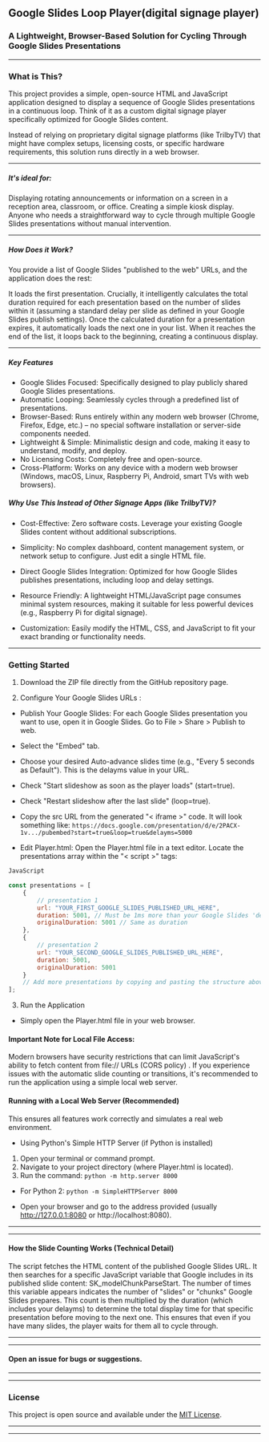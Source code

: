 ## Google Slides Loop Player(digital signage player)


### A Lightweight, Browser-Based Solution for Cycling Through Google Slides Presentations


------------



### What is This?

This project provides a simple, open-source HTML and JavaScript application designed to display a sequence of Google Slides presentations in a continuous loop. Think of it as a custom digital signage player specifically optimized for Google Slides content.

Instead of relying on proprietary digital signage platforms (like TrilbyTV) that might have complex setups, licensing costs, or specific hardware requirements, this solution runs directly in a web browser. 

------------


##### It's ideal for:

Displaying rotating announcements or information on a screen in a reception area, classroom, or office.
Creating a simple kiosk display.
Anyone who needs a straightforward way to cycle through multiple Google Slides presentations without manual intervention.


------------



##### How Does it Work?
You provide a list of Google Slides "published to the web" URLs, and the application does the rest:

It loads the first presentation.
Crucially, it intelligently calculates the total duration required for each presentation based on the number of slides within it (assuming a standard delay per slide as defined in your Google Slides publish settings).
Once the calculated duration for a presentation expires, it automatically loads the next one in your list.
When it reaches the end of the list, it loops back to the beginning, creating a continuous display.


------------


##### Key Features

- Google Slides Focused: Specifically designed to play publicly shared Google Slides presentations.
- Automatic Looping: Seamlessly cycles through a predefined list of presentations.
- Browser-Based: Runs entirely within any modern web browser (Chrome, Firefox, Edge, etc.) – no special software installation or server-side components needed.
- Lightweight & Simple: Minimalistic design and code, making it easy to understand, modify, and deploy.
- No Licensing Costs: Completely free and open-source.
- Cross-Platform: Works on any device with a modern web browser (Windows, macOS, Linux, Raspberry Pi, Android, smart TVs with web browsers).

##### Why Use This Instead of Other Signage Apps (like TrilbyTV)?
- Cost-Effective: Zero software costs. Leverage your existing Google Slides content without additional subscriptions.
- Simplicity: No complex dashboard, content management system, or network setup to configure. Just edit a single HTML file.
- Direct Google Slides Integration: Optimized for how Google Slides publishes presentations, including loop and delay settings.

- Resource Friendly: A lightweight HTML/JavaScript page consumes minimal system resources, making it suitable for less powerful devices (e.g., Raspberry Pi for digital signage).
- Customization: Easily modify the HTML, CSS, and JavaScript to fit your exact branding or functionality needs.



------------


### Getting Started
1.  Download the ZIP file directly from the GitHub repository page.

2. Configure Your Google Slides URLs :
- Publish Your Google Slides: For each Google Slides presentation you want to use, open it in Google Slides. Go to File > Share > Publish to web.

- Select the "Embed" tab.
- Choose your desired Auto-advance slides time (e.g., "Every 5 seconds as Default"). This is the delayms value in your URL.
- Check "Start slideshow as soon as the player loads" (start=true).
- Check "Restart slideshow after the last slide" (loop=true).
- Copy the src URL from the generated "< iframe >" code. It will look something like: `https://docs.google.com/presentation/d/e/2PACX-1v.../pubembed?start=true&loop=true&delayms=5000`
- Edit Player.html:
Open the Player.html file in a text editor. Locate the presentations array within the "< script >" tags:

```javascript
JavaScript

const presentations = [
    {
        // presentation 1
        url: "YOUR_FIRST_GOOGLE_SLIDES_PUBLISHED_URL_HERE",
        duration: 5001, // Must be 1ms more than your Google Slides 'delayms' value (e.g., 5000 + 1 = 5001) This slight offset ensures the script waits for the slide transition to complete before counting slides.
        originalDuration: 5001 // Same as duration
    },
    {
        // presentation 2
        url: "YOUR_SECOND_GOOGLE_SLIDES_PUBLISHED_URL_HERE",
        duration: 5001,
        originalDuration: 5001
    }
    // Add more presentations by copying and pasting the structure above
];
```


3. Run the Application
- Simply open the Player.html file in your web browser.

#### Important Note for Local File Access:
Modern browsers have security restrictions that can limit JavaScript's ability to fetch content from file:// URLs (CORS policy) .  If you experience issues with the automatic slide counting or transitions, it's recommended to run the application using a simple local web server.

#### Running with a Local Web Server (Recommended)
This ensures all features work correctly and simulates a real web environment.

 - Using Python's Simple HTTP Server (if Python is installed)
1. Open your terminal or command prompt.
2. Navigate to your project directory (where Player.html is located).
3. Run the command:
`
python -m http.server 8000
`
-  For Python 2:
 `python -m SimpleHTTPServer 8000`
 
- Open your browser and go to the address provided (usually http://127.0.0.1:8080 or http://localhost:8080).




------------

------------



#### How the Slide Counting Works (Technical Detail)
The script fetches the HTML content of the published Google Slides URL. It then searches for a specific JavaScript variable that Google includes in its published slide content: SK_modelChunkParseStart. The number of times this variable appears indicates the number of "slides" or "chunks" Google Slides prepares. This count is then multiplied by the duration (which includes your delayms) to determine the total display time for that specific presentation before moving to the next one. This ensures that even if you have many slides, the player waits for them all to cycle through.


------------


------------


#### Open an issue for bugs or suggestions.

------------


------------

### License
This project is open source and available under the [MIT License](https://github.com/Mast3r0mid/Google-Slides-Loop-Player/blob/main/LICENSE). 

------------


------------

